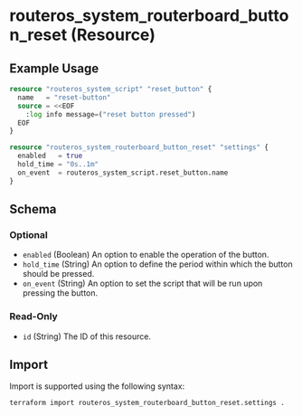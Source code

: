 # routeros_system_routerboard_button_reset (Resource)


## Example Usage
```terraform
resource "routeros_system_script" "reset_button" {
  name   = "reset-button"
  source = <<EOF
    :log info message=("reset button pressed")
  EOF
}

resource "routeros_system_routerboard_button_reset" "settings" {
  enabled   = true
  hold_time = "0s..1m"
  on_event  = routeros_system_script.reset_button.name
}
```

<!-- schema generated by tfplugindocs -->
## Schema

### Optional

- `enabled` (Boolean) An option to enable the operation of the button.
- `hold_time` (String) An option to define the period within which the button should be pressed.
- `on_event` (String) An option to set the script that will be run upon pressing the button.

### Read-Only

- `id` (String) The ID of this resource.

## Import
Import is supported using the following syntax:
```shell
terraform import routeros_system_routerboard_button_reset.settings .
```
